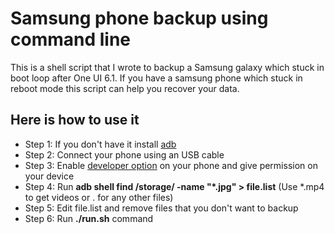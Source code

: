 # Samsung phone backup using command line
This is a shell script that I wrote to backup a Samsung galaxy which stuck in boot loop after One UI 6.1.
If you have a samsung phone which stuck in reboot mode this script can help you recover your data. 

## Here is how to use it
* Step 1: If you don't have it install [adb](https://developer.android.com/tools/adb)
* Step 2: Connect your phone using an USB cable
* Step 3: Enable [developer option](https://developer.android.com/studio/debug/dev-options#enable) on your phone and give permission on your device
* Step 4: Run **adb shell find /storage/ -name "*.jpg" > file.list** (Use *.mp4 to get videos or . for any other files)
* Step 5: Edit file.list and remove files that you don't want to backup
* Step 6: Run **./run.sh** command
